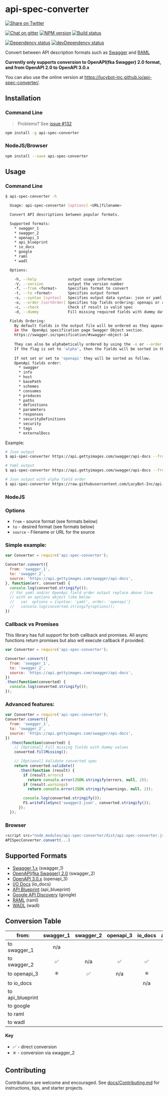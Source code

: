 # api-spec-converter
[![Share on Twitter][twitter-image]][twitter-link]

[![Chat on gitter][gitter-image]][gitter-link]
[![NPM version][npm-image]][npm-link]
[![Build status][travis-image]][travis-link]

[![Dependency status][deps-image]][deps-link]
[![devDependency status][devdeps-image]][devdeps-link]

Convert between API description formats such as [Swagger](http://swagger.io/) and [RAML](http://raml.org/)

**Currently only supports conversion to OpenAPI(fka Swagger) 2.0 format, and from OpenAPI 2.0 to OpenAPI 3.0.x**

You can also use the online version at https://lucybot-inc.github.io/api-spec-converter/.

## Installation

### Command Line
> Problems? See [issue #132](https://github.com/LucyBot-Inc/api-spec-converter/issues/132)
```bash
npm install -g api-spec-converter
```

### NodeJS/Browser
```bash
npm install --save api-spec-converter
```

## Usage

### Command Line
```bash
$ api-spec-converter -h

  Usage: api-spec-converter [options] <URL|filename>

  Convert API descriptions between popular formats.

  Supported formats:
    * swagger_1
    * swagger_2
    * openapi_3
    * api_blueprint
    * io_docs
    * google
    * raml
    * wadl

  Options:

    -h, --help              output usage information
    -V, --version           output the version number
    -f, --from <format>     Specifies format to convert
    -t, --to <format>       Specifies output format
    -s, --syntax [syntax]   Specifies output data syntax: json or yaml. Defaults to json
    -o, --order [sortOrder] Specifies top fields ordering: openapi or alpha. Defaults to openapi
    -c, --check             Check if result is valid spec
    -d, --dummy             Fill missing required fields with dummy data

  Fields Ordering:
    By default fields in the output file will be ordered as they appear 
    in the  OpenApi specification page Swagger Object section.
    https://swagger.io/specification/#swagger-object-14
    
    They can also be alphabetically ordered by using the -o or --order flag.
    If the flag is set to 'alpha', then the fields will be sorted in the A to Z order.
    
    If not set or set to 'openapi' they will be sorted as follow.
    OpenApi fields order:
      * swagger
      * info
      * host
      * basePath
      * schemes
      * consumes
      * produces
      * paths
      * definitions
      * parameters
      * responses
      * securityDefinitions
      * security
      * tags
      * externalDocs
```

Example:
```bash
# Json output
$ api-spec-converter https://api.gettyimages.com/swagger/api-docs --from=swagger_1 --to=swagger_2 > swagger.json

# Yaml output
$ api-spec-converter https://api.gettyimages.com/swagger/api-docs --from=swagger_1 --to=swagger_2 --syntax=yaml > swagger.yaml

# Json output with alpha field order
$ api-spec-converter https://raw.githubusercontent.com/LucyBot-Inc/api-spec-converter/master/test/input/swagger_1/petstore/pet.json --from=swagger_1 --to=swagger_2 --order=alpha > swagger.json
```

### NodeJS

### Options
* `from` - source format (see formats below)
* `to` - desired format (see formats below)
* `source` - Filename or URL for the source
### Simple example:
```js
var Converter = require('api-spec-converter');

Converter.convert({
  from: 'swagger_1',
  to: 'swagger_2',
  source: 'https://api.gettyimages.com/swagger/api-docs',
}, function(err, converted) {
  console.log(converted.stringify());
  // For yaml and/or OpenApi field order output replace above line
  // with an options object like below
  //   var  options = {syntax: 'yaml', order: 'openapi'}
  //   console.log(converted.stringify(options));
})
```
### Callback vs Promises
This library has full support for both callback and promises.
All async functions return promises but also will execute callback if provided.

```js
var Converter = require('api-spec-converter');

Converter.convert({
  from: 'swagger_1',
  to: 'swagger_2',
  source: 'https://api.gettyimages.com/swagger/api-docs',
})
.then(function(converted) {
  console.log(converted.stringify());
});
```
### Advanced features:
```js
var Converter = require('api-spec-converter');
Converter.convert({
  from: 'swagger_1',
  to: 'swagger_2',
  source: 'https://api.gettyimages.com/swagger/api-docs',
})
  .then(function(converted) {
    // [Optional] Fill missing fields with dummy values
    converted.fillMissing();

    // [Optional] Validate converted spec
    return converted.validate()
      .then(function (result) {
        if (result.errors)
          return console.error(JSON.stringify(errors, null, 2));
        if (result.warnings)
          return console.error(JSON.stringify(warnings, null, 2));

        console.log(converted.stringify());
        FS.writeFileSync('swagger2.json', converted.stringify());
      });
  });
```

### Browser
```js
<script src="node_modules/api-spec-converter/dist/api-spec-converter.js"></script>
APISpecConverter.convert(...)
```

## Supported Formats

* [Swagger 1.x](https://github.com/OAI/OpenAPI-Specification/blob/master/versions/1.2.md) (swagger_1)
* [OpenAPI(fka Swagger) 2.0](https://github.com/OAI/OpenAPI-Specification/blob/master/versions/2.0.md) (swagger_2)
* [OpenAPI 3.0.x](https://github.com/OAI/OpenAPI-Specification/blob/master/versions/3.0.0.md) (openapi_3)
* [I/O Docs](https://github.com/mashery/iodocs) (io_docs)
* [API Blueprint](https://github.com/apiaryio/api-blueprint/blob/master/API%20Blueprint%20Specification.md) (api_blueprint)
* [Google API Discovery](https://developers.google.com/discovery/v1/reference/apis) (google)
* [RAML](http://raml.org/spec.html) (raml)
* [WADL](http://www.w3.org/Submission/wadl/) (wadl)


## Conversion Table

|from:             |swagger_1|swagger_2|openapi_3|io_docs|api_blueprint|google|raml|wadl|
-------------------|:-------:|:-------:|:-----:|:-----:|:-----------:|:----:|:--:|:--:|
|to swagger_1      |  n/a    |         |       |       |             |      |    |    |
|to swagger_2      | :white_check_mark: |    n/a  | :white_check_mark:  | :white_check_mark: | :white_check_mark: | :white_check_mark: | :white_check_mark: | :white_check_mark: |
|to openapi_3      |   :eight_spoked_asterisk:     | :white_check_mark: |  n/a  |   :eight_spoked_asterisk:  | :eight_spoked_asterisk: |  :eight_spoked_asterisk:   | :eight_spoked_asterisk:  | :eight_spoked_asterisk:  |
|to io_docs        |         |         |       |  n/a  |             |      |    |    |
|to api_blueprint  |         |         |       |       |    n/a      |      |    |    |
|to google         |         |         |       |       |             |  n/a |    |    |
|to raml           |         |         |       |       |             |      | n/a|    |
|to wadl           |         |         |       |       |             |      |    | n/a|

#### Key
* :white_check_mark: - direct conversion
* :eight_spoked_asterisk: - conversion via swagger_2

## Contributing
Contributions are welcome and encouraged. See [docs/Contributing.md](docs/Contributing.md) for instructions, tips, and starter projects.

[twitter-image]: https://img.shields.io/twitter/url/http/lucybot.github.io/api-spec-converter.svg?style=social
[twitter-link]: https://twitter.com/intent/tweet?text=Convert+between+API+description+formats+such+as+Swagger+and+RAML:&url=http%3A%2F%2Flucybot.github.io%2Fapi-spec-converter
[gitter-image]: https://img.shields.io/gitter/room/lucybot/api-spec-converter.svg
[gitter-link]: https://gitter.im/lucybot/api-spec-converter
[npm-image]: https://img.shields.io/npm/v/api-spec-converter.svg
[npm-link]: https://npmjs.org/package/api-spec-converter
[travis-image]: https://img.shields.io/travis/LucyBot-Inc/api-spec-converter.svg
[travis-link]: https://travis-ci.org/LucyBot-Inc/api-spec-converter
[deps-image]: https://img.shields.io/david/lucybot/api-spec-converter.svg
[deps-link]: https://david-dm.org/lucybot/api-spec-converter
[devdeps-image]: https://img.shields.io/david/dev/lucybot/api-spec-converter.svg
[devdeps-link]: https://david-dm.org/lucybot/api-spec-converter#info=devDependencies
